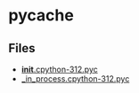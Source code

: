 # __pycache__

## Files

- [__init__.cpython-312.pyc](__init__.cpython-312.pyc)
- [_in_process.cpython-312.pyc](_in_process.cpython-312.pyc)
